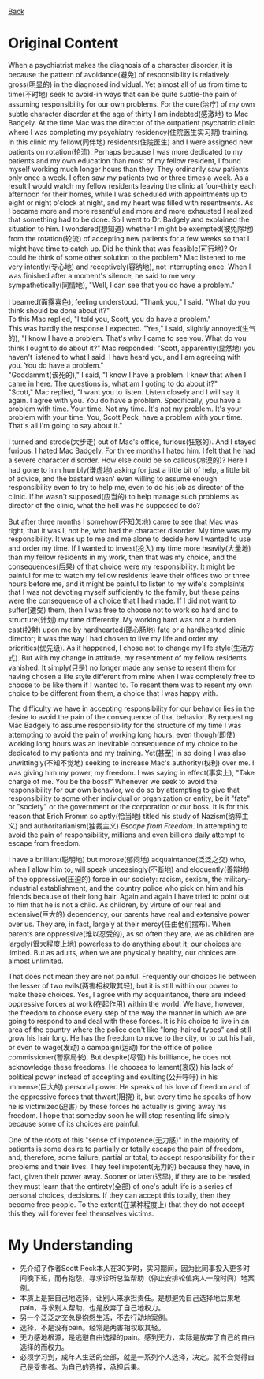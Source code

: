 [Back](README.md)
# Original Content
When a psychiatrist makes the diagnosis of a character disorder, it is because the pattern of avoidance(避免) of responsibility is relatively gross(明显的) in the diagnosed individual. Yet almost all of us from time to time(不时地) seek to avoid-in ways that can be quite subtle-the pain of assuming responsibility for our own problems. For the cure(治疗) of my own subtle character disorder at the age of thirty I am indebted(感激地) to Mac Badgely. At the time Mac was the director of the outpatient psychatric clinic where I was completing my psychiatry residency(住院医生实习期) training. In this clinic my fellow(同伴地) residents(住院医生) and I were assigned new patients on rotation(轮流). Perhaps because I was more dedicated to my patients and my own education than most of my fellow resident, I found myself working much longer hours than they. They ordinarily saw patients only once a week. I often saw my patients two or three times a week. As a result I would watch my fellow residents leaving the clinic at four-thirty each afternoon for their homes, while I was scheduled with appointments up to eight or night o'clock at night, and my heart was filled with resentments. As I became more and more resentful and more and more exhausted I realized that something had to be done. So I went to Dr. Badgely and explained the situation to him. I wondered(想知道) whether I might be exempted(被免除地) from the rotation(轮流) of accepting new patients for a few weeks so that I might have time to catch up. Did he think that was feasible(可行地)? Or could he think of some other solution to the problem? Mac listened to me very intently(专心地) and receptively(容纳地), not interrupting once. When I was finished after a moment's silence, he said to me very sympathetically(同情地), "Well, I can see that you do have a problem."

I beamed(面露喜色), feeling understood. "Thank you," I said. "What do you think should be done about it?"  
To this Mac replied, "I told you, Scott, you do have a problem."  
This was hardly the response I expected. "Yes," I said, slightly annoyed(生气的), "I know I have a problem. That's why I came to see you. What do you think I ought to do about it?"
Mac responded: "Scott, apparently(显然地) you haven't listened to what I said. I have heard you, and I am agreeing with you. You do have a problem."  
"Goddammit(该死的)," I said, "I know I have a problem. I knew that when I came in here. The questions is, what am I goting to do about it?"  
"Scott," Mac replied, "I want you to listen. Listen closely and I will say it again. I agree with you. You do have a problem. Specifically, you have a problem with time. Your time. Not my time. It's not my problem. It's your problem with your time. You, Scott Peck, have a problem with your time. That's all I'm going to say about it."

I turned and strode(大步走) out of Mac's office, furious(狂怒的). And I stayed furious. I hated Mac Badgely. For three months I hated him. I felt that he had a severe character disorder. How else could be so callous(冷漠的)? Here I had gone to him humbly(谦虚地) asking for just a little bit of help, a little bit of advice, and the bastard wasn' even willing to assume enough responsibility even to try to help me, even to do his job as director of the clinic. If he wasn't supposed(应当的) to help manage such problems as director of the clinic, what the hell was he supposed to do?

But after three months I somehow(不知怎地) came to see that Mac was right, that it was I, not he, who had the character disorder. My time was my responsibility. It was up to me and me alone to decide how I wanted to use and order my time. If I wanted to invest(投入) my time more heavily(大量地) than my fellow residents in my work, then that was my choice, and the consequences(后果) of that choice were my responsibility. It might be painful for me to watch my fellow residents leave their offices two or three hours before me, and it might be painful to listen to my wife's complaints that I was not devoting myself sufficiently to the family, but these pains were the consequence of a choice that I had made. If I did not want to suffer(遭受) them, then I was free to choose not to work so hard and to structure(计划) my time differently. My working hard was not a burden cast(投射) upon me by hardhearted(硬心肠地) fate or a hardhearted clinic director; it was the way I had chosen to live my life and order my priorities(优先级). As it happened, I chose not to change my life style(生活方式). But with my change in attitude, my resentment of my fellow residents vanished. It simply(只是) no longer made any sense to resent them for having chosen a life style different from mine when I was completely free to choose to be like them if I wanted to. To resent them was to resent my own choice to be different from them, a choice that I was happy with.

The difficulty we have in accepting responsibility for our behavior lies in the desire to avoid the pain of the consequence of that behavior. By requesting Mac Badgely to assume responsibility for the structure of my time I was attempting to avoid the pain of working long hours, even though(即使) working long hours was an inevitable consequence of my choice to be dedicated to my patients and my training. Yet(甚至) in so doing I was also unwittingly(不知不觉地) seeking to increase Mac's authority(权利) over me. I was giving him my power, my freedom. I was saying in effect(事实上), "Take charge of me. You be the boss!" Whenever we seek to avoid the responsibility for our own behavior, we do so by attempting to give that responsibility to some other individual or organization or entity, be it "fate" or "society" or the government or the corporation or our boss. It is for this reason that Erich Fromm so aptly(恰当地) titled his study of Nazism(纳粹主义) and authoritarianism(独裁主义) *Escape from Freedom*. In attempting to avoid the pain of responsibility, millions and even billions daily attempt to escape from freedom.

I have a brilliant(聪明地) but morose(郁闷地) acquaintance(泛泛之交) who, when I allow him to, will speak unceasingly(不断地) and eloquently(善辩地) of the oppressive(压迫的) force in our society: racism, sexism, the military-industrial establishment, and the country police who pick on him and his friends because of their long hair. Again and again I have tried to point out to him that he is not a child. As children, by virture of our real and extensive(巨大的) dependency, our parents have real and extensive power over us. They are, in fact, largely at their mercy(任由他们摆布). When parents are oppressive(难以忍受的), as so often they are, we as children are largely(很大程度上地) powerless to do anything about it; our choices are limited. But as adults, when we are physically healthy, our choices are almost unlimited.

That does not mean they are not painful. Frequently our choices lie between the lesser of two evils(两害相权取其轻), but it is still within our power to make these choices. Yes, I agree with my acquaintance, there are indeed oppressive forces at work(在起作用) within the world. We have, however, the freedom to choose every step of the way the manner in which we are going to respond to and deal with these forces. It is his choice to live in an area of the country where the police don't like "long-haired types" and still grow his hair long. He has the freedom to move to the city, or to cut his hair, or even to wage(发动) a campaign(运动) for the office of police commissioner(警察局长). But despite(尽管) his brilliance, he does not acknowledge these freedoms. He chooses to lament(哀叹) his lack of political power instead of accepting and exulting(公开呼吁) in his immense(巨大的) personal power. He speaks of his love of freedom and of the oppressive forces that thwart(阻挠) it, but every time he speaks of how he is victimized(迫害) by these forces he actually is giving away his freedom. I hope that someday soon he will stop resenting life simply because some of its choices are painful.

One of the roots of this "sense of impotence(无力感)" in the majority of patients is some desire to partially or totally escape the pain of freedom, and, therefore, some failure, partial or total, to accept responsibility for their problems and their lives. They feel impotent(无力的) because they have, in fact, given their power away. Sooner or later(迟早), if they are to be healed, they must learn that the entirety(全部) of one's adult life is a series of personal choices, decisions. If they can accept this totally, then they become free people. To the extent(在某种程度上) that they do not accept this they will forever feel themselves victims.
# My Understanding
- 先介绍了作者Scott Peck本人在30岁时，实习期间，因为比同事投入更多时间晚下班，而有抱怨，寻求诊所总监帮助（停止安排轮值病人一段时间）地案例。
- 本质上是把自己地选择，让别人来承担责任。是想避免自己选择地后果地pain，寻求别人帮助，也是放弃了自己地权力。
- 另一个泛泛之交总是抱怨生活，不去行动地案例。
- 选择，不是没有pain。经常是两害相权取其轻。
- 无力感地根源，是逃避自由选择的pain。感到无力，实际是放弃了自己的自由选择的而权力。
- 必须学习到，成年人生活的全部，就是一系列个人选择，决定。就不会觉得自己是受害者。为自己的选择，承担后果。
